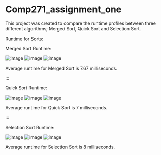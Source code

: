 # Comp271_assignment_one

This project was created to compare the runtime profiles between three different algorithms; Merged Sort, Quick Sort and Selection Sort.

Runtime for Sorts:

Merged Sort Runtime:

![image](https://user-images.githubusercontent.com/54014269/141931792-bd89b42d-6b1c-4d71-b97b-f817d9481a0c.png)
![image](https://user-images.githubusercontent.com/54014269/141931882-486b3064-f273-427c-8931-dc1b09f15235.png)
![image](https://user-images.githubusercontent.com/54014269/141931996-a2647838-29f2-4ecf-bda7-bdc1d996edeb.png)

Average runtime for Merged Sort is 7.67 milliseconds.

:::

Quick Sort Runtime:

![image](https://user-images.githubusercontent.com/54014269/141932359-98e182ff-98de-4df3-a734-8ac02c65a30f.png)
![image](https://user-images.githubusercontent.com/54014269/141932435-efadee54-b360-4b87-83b7-fa2a33bf837c.png)
![image](https://user-images.githubusercontent.com/54014269/141932482-ced404d0-272c-493f-9de2-c07bb9cb2552.png)

Average runtime for Quick Sort is 7 milliseconds.

:::

Selection Sort Runtime:

![image](https://user-images.githubusercontent.com/54014269/141932811-0134a86b-20b1-4925-9641-8eb9886a932e.png)
![image](https://user-images.githubusercontent.com/54014269/141933100-99277a5c-a411-497f-8b10-cefa82dc9355.png)
![image](https://user-images.githubusercontent.com/54014269/141933173-4d488caa-b4eb-4a58-8145-819041591ebd.png)

Average runtime for Selection Sort is 8 milliseconds.


